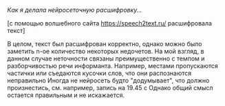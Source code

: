 *Как я делала нейросеточную расшифровку...*

[с помощью волшебного сайта https://speech2text.ru/ расшифровала текст]

В целом, текст был расшифрован корректно, однако можно было заметить n-ое количество некоторых недочетов.
На мой взгляд, в данном случае неточности связаны преимущественно с темпом и разборчивостью речи информанта.
Например, местами пропускаются частички или съедаются кусочки слов, что они распознаются неправильно
Иногда не нейросеть будто "додумывает", что должно произнестись, см. например, запись на 19.45 с
Однако общий смысл остается правильным и не искажается.
